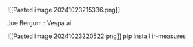 ![[Pasted image 20241023215336.png]]


Joe Bergum : Vespa.ai

![[Pasted image 20241023220522.png]]
pip install ir-measures
